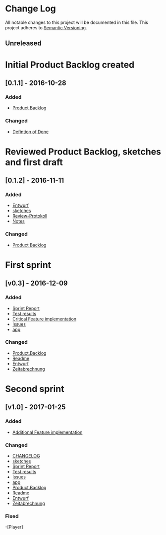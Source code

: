 # Change Log
All notable changes to this project will be documented in this file.
This project adheres to [Semantic Versioning](http://semver.org/).

## Unreleased
# Initial Product Backlog created

## [0.1.1] - 2016-10-28
### Added
- [Product Backlog](https://sopra.informatik.uni-stuttgart.de/sopra-ws1617/sopra-team-16/blob/master/doc/Product.Backlog.md)

### Changed
- [Defintion of Done](doc/Definition.of.Done.md)


# Reviewed Product Backlog, sketches and first draft
## [0.1.2] - 2016-11-11
### Added
- [Entwurf](https://sopra.informatik.uni-stuttgart.de/sopra-ws1617/sopra-team-16/blob/master/doc/Entwurf.md)
- [sketches](https://sopra.informatik.uni-stuttgart.de/sopra-ws1617/sopra-team-16/tree/master/doc/sketches)
- [Review-Protokoll](https://sopra.informatik.uni-stuttgart.de/sopra-ws1617/sopra-team-16/blob/master/doc/2016-11-03_Review_Protokoll_Gruppe16U.pdf)
- [Notes](https://sopra.informatik.uni-stuttgart.de/sopra-ws1617/sopra-team-16/blob/master/doc/Begruendung.md)

### Changed
- [Product Backlog](doc/Product.Backlog.md)


# First sprint
## [v0.3] - 2016-12-09
### Added
- [Sprint Report](doc/sprint01/Sprint1Report.md)
- [Test results](doc/sprint01/reports)
- [Critical Feature implementation](app/)
- [Issues](https://sopra.informatik.uni-stuttgart.de/sopra-ws1617/sopra-team-16/issues)
- [app](prono-app.apk)


### Changed
- [Product.Backlog](doc/Product.Backlog.md)
- [Readme](Readme.md)
- [Entwurf](doc/Entwurf.md)
- [Zeitabrechnung](doc/Zeitabrechnung.ods)


# Second sprint
## [v1.0] - 2017-01-25
### Added
- [Additional Feature implementation](app/)

### Changed
- [CHANGELOG](doc/)
- [sketches](doc/sketches)
- [Sprint Report](doc/sprint01/Sprint1Report.md)
- [Test results](doc/sprint01/reports)
- [Issues](https://sopra.informatik.uni-stuttgart.de/sopra-ws1617/sopra-team-16/issues)
- [app](prono-app.apk)
- [Product.Backlog](doc/Product.Backlog.md)
- [Readme](Readme.md)
- [Entwurf](doc/Entwurf.md)
- [Zeitabrechnung](doc/Zeitabrechnung.ods)

### Fixed
-[Player]